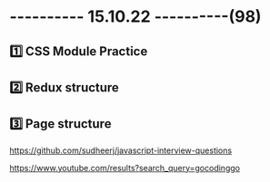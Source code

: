 # ---------- 15.10.22 ----------(98)

## 1️⃣ CSS Module Practice

## 2️⃣ Redux structure

## 3️⃣ Page structure

https://github.com/sudheerj/javascript-interview-questions

https://www.youtube.com/results?search_query=gocodinggo

